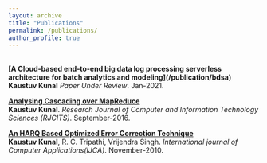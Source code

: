 ```yaml
---
layout: archive
title: "Publications"
permalink: /publications/
author_profile: true
---
```


<br>
<b>[A Cloud-based end-to-end big data log processing serverless architecture for batch analytics and modeling](/publication/bdsa)</b> <br> 
<b>Kaustuv Kunal</b>
<i> Paper Under Review</i>. Jan-2021.

<b>[Analysing Cascading over MapReduce](/publication/acom)</b> <br> 
<b>Kaustuv Kunal</b>.
<i>Research Journal of Computer and Information Technology Sciences (RJCITS)</i>. September-2016.

<b>[An HARQ Based Optimized Error Correction Technique](/publication/hboect)</b> <br> 
<b>Kaustuv Kunal</b>, R. C. Tripathi, Vrijendra Singh.
<i>International journal of Computer Applications(IJCA)</i>. November-2010.
